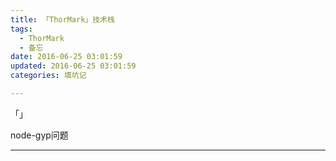 ```yaml
---
title: 「ThorMark」技术栈
tags:
  - ThorMark
  - 备忘
date: 2016-06-25 03:01:59
updated: 2016-06-25 03:01:59
categories: 填坑记

---
```


「」

<!-- more -->

node-gyp问题

---